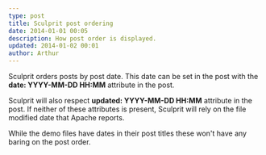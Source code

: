 ```yaml
---
type: post
title: Sculprit post ordering
date: 2014-01-01 00:05
description: How post order is displayed.
updated: 2014-01-02 00:01
author: Arthur
---
```



Sculprit orders posts by post date. This date can be set in the post with the **date: YYYY-MM-DD HH:MM** attribute in the post.

Sculprit will also respect **updated: YYYY-MM-DD HH:MM** attribute in the post. If neither of these attributes is present, Sculprit will rely on the file modified date that Apache reports.

While the demo files have dates in their post titles these won't have any baring on the post order.
